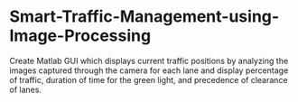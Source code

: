 # Smart-Traffic-Management-using-Image-Processing
Create Matlab GUI which displays current traffic positions by analyzing the images captured through the camera for each lane and display percentage of traffic, duration of time for the green light, and precedence of clearance of lanes.
